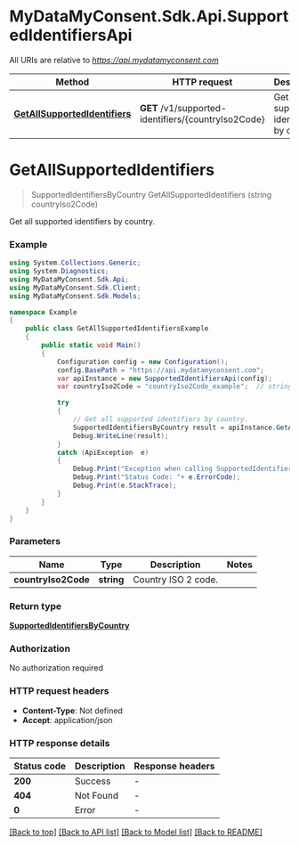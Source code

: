 # MyDataMyConsent.Sdk.Api.SupportedIdentifiersApi

All URIs are relative to *https://api.mydatamyconsent.com*

Method | HTTP request | Description
------------- | ------------- | -------------
[**GetAllSupportedIdentifiers**](SupportedIdentifiersApi.md#getallsupportedidentifiers) | **GET** /v1/supported-identifiers/{countryIso2Code} | Get all supported identifiers by country.


<a name="getallsupportedidentifiers"></a>
# **GetAllSupportedIdentifiers**
> SupportedIdentifiersByCountry GetAllSupportedIdentifiers (string countryIso2Code)

Get all supported identifiers by country.

### Example
```csharp
using System.Collections.Generic;
using System.Diagnostics;
using MyDataMyConsent.Sdk.Api;
using MyDataMyConsent.Sdk.Client;
using MyDataMyConsent.Sdk.Models;

namespace Example
{
    public class GetAllSupportedIdentifiersExample
    {
        public static void Main()
        {
            Configuration config = new Configuration();
            config.BasePath = "https://api.mydatamyconsent.com";
            var apiInstance = new SupportedIdentifiersApi(config);
            var countryIso2Code = "countryIso2Code_example";  // string | Country ISO 2 code.

            try
            {
                // Get all supported identifiers by country.
                SupportedIdentifiersByCountry result = apiInstance.GetAllSupportedIdentifiers(countryIso2Code);
                Debug.WriteLine(result);
            }
            catch (ApiException  e)
            {
                Debug.Print("Exception when calling SupportedIdentifiersApi.GetAllSupportedIdentifiers: " + e.Message );
                Debug.Print("Status Code: "+ e.ErrorCode);
                Debug.Print(e.StackTrace);
            }
        }
    }
}
```

### Parameters

Name | Type | Description  | Notes
------------- | ------------- | ------------- | -------------
 **countryIso2Code** | **string**| Country ISO 2 code. | 

### Return type

[**SupportedIdentifiersByCountry**](SupportedIdentifiersByCountry.md)

### Authorization

No authorization required

### HTTP request headers

 - **Content-Type**: Not defined
 - **Accept**: application/json


### HTTP response details
| Status code | Description | Response headers |
|-------------|-------------|------------------|
| **200** | Success |  -  |
| **404** | Not Found |  -  |
| **0** | Error |  -  |

[[Back to top]](#) [[Back to API list]](../README.md#documentation-for-api-endpoints) [[Back to Model list]](../README.md#documentation-for-models) [[Back to README]](../README.md)

